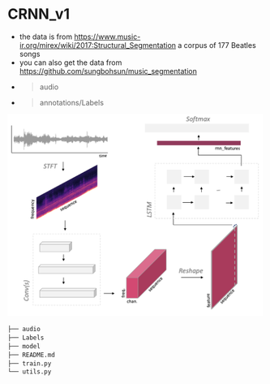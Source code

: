 # CRNN_v1

* the data is from https://www.music-ir.org/mirex/wiki/2017:Structural_Segmentation a corpus of 177 Beatles songs  
* you can also get the data from https://github.com/sungbohsun/music_segmentation
* > audio  
* > annotations/Labels  

<img src="https://github.com/sungbohsun/CRNN_v1/blob/main/png/model.png" width="600" />  

```bash
├── audio
├── Labels
├── model
├── README.md
├── train.py
└── utils.py
```

